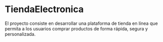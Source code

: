 # TiendaElectronica
El proyecto consiste en desarrollar una plataforma de tienda en línea que permita a los usuarios comprar productos de forma rápida, segura y personalizada.
